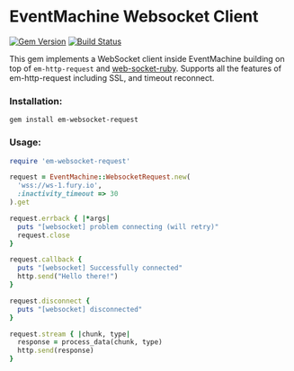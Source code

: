 # EventMachine Websocket Client

[![Gem Version](https://badge.fury.io/rb/em-websocket-request.png)](http://badge.fury.io/rb/em-websocket-request)
[![Build Status](https://travis-ci.org/rykov/em-websocket-request.png?branch=master)](https://travis-ci.org/rykov/em-websocket-request)

This gem implements a WebSocket client inside EventMachine building 
on top of `em-http-request` and [web-socket-ruby](https://github.com/gimite/web-socket-ruby).
Supports all the features of em-http-request including SSL, and 
timeout reconnect.

### Installation:

    gem install em-websocket-request

### Usage:

```ruby
require 'em-websocket-request'

request = EventMachine::WebsocketRequest.new(
  'wss://ws-1.fury.io',
  :inactivity_timeout => 30
).get

request.errback { |*args|
  puts "[websocket] problem connecting (will retry)"
  request.close
}

request.callback {
  puts "[websocket] Successfully connected"
  http.send("Hello there!")
}

request.disconnect {
  puts "[websocket] disconnected"
}

request.stream { |chunk, type|
  response = process_data(chunk, type)
  http.send(response)
}
```